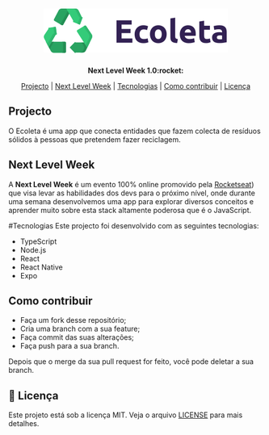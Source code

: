 <h1 align="center" >
	<img src="./.github/logo.svg" />
</h1>
<p align="center"><b>
Next Level Week 1.0:rocket:
</b></p>
<p align="center" ><a href="#projecto">Projecto</a> |
<a href="#next-level-week">Next Level Week</a> | <a href="#tecnologias">Tecnologias</a> | <a href="#como-contribuir">Como contribuir</a> | <a href="#memo-licença">Licença</a></p>

## Projecto
O Ecoleta é uma app que conecta entidades que fazem colecta de resíduos sólidos à pessoas que pretendem fazer reciclagem.

## Next Level Week
A **Next Level Week** é um evento 100% online promovido pela [Rocketseat](https://rocketseat.com.br)) que visa levar as habilidades dos devs para o próximo nível, onde durante uma semana desenvolvemos uma app para explorar diversos conceitos e aprender muito sobre esta stack altamente poderosa que é o JavaScript.

#Tecnologias
Este projecto foi desenvolvido com as seguintes tecnologias:
* TypeScript
* Node.js
* React
* React Native
* Expo

## Como contribuir
* Faça um fork desse repositório;
* Cria uma branch com a sua feature;
* Faça commit das suas alterações;
* Faça push para a sua branch.

Depois que o merge da sua pull request for feito, você pode deletar a sua branch.

## :memo: Licença
Este projeto está sob a licença MIT. Veja o arquivo [LICENSE](LICENSE) para mais detalhes.

